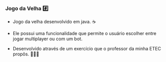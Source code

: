 ### Jogo da Velha #️⃣
 
- Jogo da velha desenvolvido em java. ☕

- Ele possui uma funcionalidade que permite o usuário escolher entre jogar multiplayer ou com um bot.

- Desenvolvido através de um exercício que o professor da minha ETEC propôs. 👨🏾‍💻
